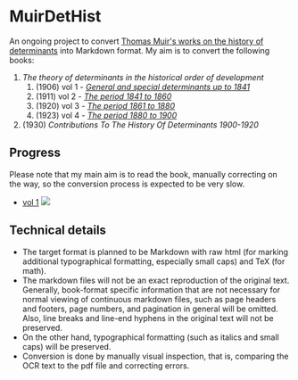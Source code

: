 # MuirDetHist
An ongoing project to convert [Thomas Muir's works on the history of determinants](https://en.wikipedia.org/wiki/Thomas_Muir_(mathematician)#Publications_by_Sir_Thomas_Muir) into Markdown format. My aim is to convert the following books:

1. *The theory of determinants in the historical order of development*
   1. (1906) vol 1 - [*General and special determinants up to 1841*](https://quod.lib.umich.edu/u/umhistmath/acm9350.0001.001/6?view=image&size=100)
   2. (1911) vol 2 - [*The period 1841 to 1860*](https://quod.lib.umich.edu/u/umhistmath/acm9350.0002.001/6?view=image&size=100)
   3. (1920) vol 3 - [*The period 1861 to 1880*](https://quod.lib.umich.edu/u/umhistmath/acm9350.0003.001/6?view=image&size=100)
   4. (1923) vol 4 - [*The period 1880 to 1900*](https://quod.lib.umich.edu/u/umhistmath/acm9350.0004.001/6?view=image&size=100)
2. (1930) *Contributions To The History Of Determinants 1900-1920*

## Progress
Please note that my main aim is to read the book, manually correcting on the way, so the conversion process is expected to be very slow.
- [vol 1](vol1.md) ![](https://progress-bar.dev/5/?scale=491&width=500&color=babaca&suffix=/491)

## Technical details

- The target format is planned to be Markdown with raw html (for marking additional typographical formatting, especially small caps) and TeX (for math).
- The markdown files will not be an exact reproduction of the original text. Generally, book-format specific information that are not necessary for normal viewing of continuous markdown files, such as page headers and footers, page numbers, and pagination in general will be omitted. Also, line breaks and line-end hyphens in the original text will not be preserved.
- On the other hand, typographical formatting (such as italics and small caps) will be preserved.
- Conversion is done by manually visual inspection, that is, comparing the OCR text to the pdf file and correcting errors.